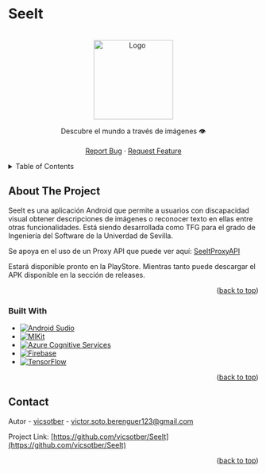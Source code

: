 # SeeIt
<a name="readme-top"></a>

<!-- PROJECT SHIELDS -->
<!--
[![Contributors][contributors-shield]][contributors-url]
[![Stargazers][stars-shield]][stars-url]
-->

<!-- PROJECT LOGO -->
<br />
<div align="center">
    <img src="https://encrypted-tbn0.gstatic.com/images?q=tbn:ANd9GcQNM56ssjNEA7POfS8iIq0Wo-l8X7ygFpnek-NcQlX3WWiXXkVe" alt="Logo" width="160" height="160">
  <br/>

  <p align="center">
    Descubre el mundo a través de imágenes 👁️
    <br />
    <br />
    <a href="https://github.com/vicsotber/TFG/issues">Report Bug</a>
    ·
    <a href="https://github.com/vicsotber/TFG/issues">Request Feature</a>
  </p>
</div>

<!-- TABLE OF CONTENTS -->
<details>
  <summary>Table of Contents</summary>
  <ol>
    <li>
      <a href="#about-the-project">About The Project</a>
      <ul>
        <li><a href="#built-with">Built With</a></li>
      </ul>
    </li>
    <li><a href="#contact">Contact</a></li>
  </ol>
</details>

<!-- ABOUT THE PROJECT -->

## About The Project

SeeIt es una aplicación Android que permite a usuarios con discapacidad visual obtener descripciones de imágenes o reconocer texto en ellas entre otras funcionalidades. Está siendo desarrollada como TFG para el grado de Ingeniería del Software de la Univerdad de Sevilla.

Se apoya en el uso de un Proxy API que puede ver aquí: <a href="https://github.com/vicsotber/SeeItProxyApi">SeeItProxyAPI</a>

Estará disponible pronto en la PlayStore. Mientras tanto puede descargar el APK disponible en la sección de releases.

<p align="right">(<a href="#readme-top">back to top</a>)</p>

### Built With

- [![Android Sudio][android studio]][android-studio-url]
- [![MlKit][mlkit]][mlkit-url]
- [![Azure Cognitive Services][azure cognitive services]][azure-cognitive-services-url]
- [![Firebase][firebase]][firebase-url]
- [![TensorFlow][tensorflow]][tensorflow-url]

<p align="right">(<a href="#readme-top">back to top</a>)</p>

<!-- CONTACT -->

## Contact

Autor - [vicsotber](https://github.com/vicsotber) - victor.soto.berenguer123@gmail.com

Project Link: [https://github.com/vicsotber/SeeIt](https://github.com/vicsotber/SeeIt)

<p align="right">(<a href="#readme-top">back to top</a>)</p>

<!-- MARKDOWN LINKS & IMAGES -->
<!-- https://www.markdownguide.org/basic-syntax/#reference-style-links -->

<!--[contributors-shield]: https://img.shields.io/github/contributors/ISPP-Grupo5/BugaLink.svg?style=for-the-badge
[contributors-url]: https://github.com/ISPP-Grupo5/BugaLink/graphs/contributors
[stars-shield]: https://img.shields.io/github/stars/ISPP-Grupo5/BugaLink.svg?style=for-the-badge
[stars-url]: https://github.com/ISPP-Grupo5/BugaLink/stargazers
-->
[android studio]: https://img.shields.io/badge/android-studio?style=for-the-badge&logo=android&logoColor=white
[android-studio-url]: https://developer.android.com/studio
[mlkit]: https://img.shields.io/badge/MLKit-mlkit-blue?style=for-the-badge&logo=mlkit&logoColor=white
[mlkit-url]: https://developers.google.com/ml-kit?hl=es-419
[azure cognitive services]: https://img.shields.io/badge/Azure-Microsoft%20Azure%20Cognitive%20Services-red?style=for-the-badge&logo=azure&logoColor=green
[azure-cognitive-services-url]: https://azure.microsoft.com/es-es/products/cognitive-services/
[firebase]: https://img.shields.io/badge/Firebase-Built%20with%20Firebase-yellow?style=for-the-badge&logo=firebase&logoColor=white
[firebase-url]: https://console.firebase.google.com/u/0/
[tensorflow]: https://img.shields.io/badge/TensorFlow-TensorFlow%20Lite-orange?style=for-the-badge&logoColor=white
[tensorflow-url]: https://www.tensorflow.org/?hl=es-419
